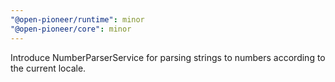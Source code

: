 ```yaml
---
"@open-pioneer/runtime": minor
"@open-pioneer/core": minor
---
```


Introduce NumberParserService for parsing strings to numbers according to the current locale.
